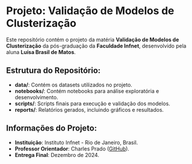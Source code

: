 # Projeto: Validação de Modelos de Clusterização

Este repositório contém o projeto da matéria **Validação de Modelos de Clusterização** da pós-graduação da **Faculdade Infnet**, desenvolvido pela aluna **Luísa Brasil de Matos**.

## Estrutura do Repositório:
- **data/**: Contém os datasets utilizados no projeto.
- **notebooks/**: Contém notebooks para análise exploratória e desenvolvimento.
- **scripts/**: Scripts finais para execução e validação dos modelos.
- **reports/**: Relatórios gerados, incluindo gráficos e resultados.

## Informações do Projeto:
- **Instituição**: Instituto Infnet - Rio de Janeiro, Brasil.
- **Professor Orientador**: Charles Prado ([GitHub](https://github.com/CharlesPrado23)).
- **Entrega Final**: Dezembro de 2024.
